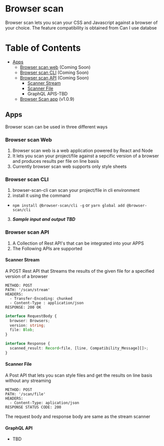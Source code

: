 # Browser scan

Browser scan lets you scan your CSS and Javascript against a browser of your choice. The feature compatibility is obtained from Can I use databse

# Table of Contents

- [Apps](#apps)
  - [Browser scan web](#browser-scan-web) (Coming Soon)
  - [Browser scan CLI](#browser-scan-cli) (Coming Soon)
  - [Browser scan API](#browser-scan-api) (Coming Soon)
    - [Scanner Stream](#scanner-stream)
    - [Scanner File](#scanner-file)
    - GraphQL APIS-TBD
  - [Browser Scan app](./apps/scanner-app/README.md) (v1.0.9)

## Apps

Browser scan can be used in three different ways

### Browser scan Web

1. Browser scan web is a web application powered by React and Node
2. It lets you scan your project/file against a sepcific version of a browser and produces results per file on line basis
3. Currently browser scan web supports only style sheets

### Browser scan CLI

1. browser-scan-cli can scan your project/file in cli environment
2. install it using the command

- `npm install @browser-scan/cli -g`
  or `yarn global add @browser-scan/cli`

3. **_Sample input and output TBD_**

### Browser scan API

1. A Collection of Rest API's that can be integrated into your APPS
2. The Following APIs are supported

#### Scanner Stream

A POST Rest API that Streams the results of the given file for a specified version of a browser

```
METHOD: POST
PATH: '/scan/stream'
HEADERS:
  - Transfer-Encoding: chunked
  - Content-Type : application/json
RESPONSE: 200 OK
```

```ts
interface RequestBody {
  browser: Browsers;
  version: string;
  file: Blob;
}

interface Response {
  scanned_result: Record<file, [line, Compatibility_Message][]>;
}
```

#### Scanner File

A Post API that lets you scan style files and get the results on line basis without any streaming

```
METHOD: POST
PATH: '/scan/file'
HEADERS:
  - Content-Type: aplication/json
RESPONSE STATUS CODE: 200
```

The request body and response body are same as the stream scanner

#### GraphQL API

- TBD
